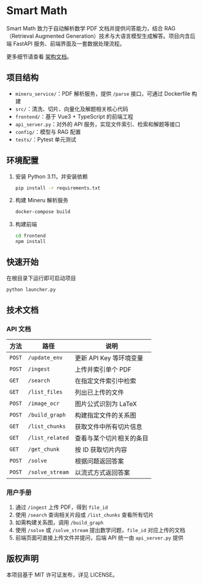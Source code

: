 # Smart Math

Smart Math 致力于自动解析数学 PDF 文档并提供问答能力，结合
RAG（Retrieval Augmented Generation）技术与大语言模型生成解答。项目内含后端
FastAPI 服务、前端界面及一套数据处理流程。

更多细节请查看 [架构文档](docs/architecture.md)。

## 项目结构
- `mineru_service/`：PDF 解析服务，提供 `/parse` 接口，可通过 Dockerfile 构建
- `src/`：清洗、切片、向量化及解题相关核心代码
- `frontend/`：基于 Vue3 + TypeScript 的前端工程
- `api_server.py`：对外的 API 服务，实现文件索引、检索和解题等接口
- `config/`：模型与 RAG 配置
- `tests/`：Pytest 单元测试

## 环境配置
1. 安装 Python 3.11，并安装依赖
   ```bash
   pip install -r requirements.txt
   ```
2. 构建 Mineru 解析服务
   ```bash
   docker-compose build
   ```
3. 构建前端
   ```bash
   cd frontend
   npm install
   ```

## 快速开始
在根目录下运行即可启动项目
   ```bash
   python launcher.py
   ```

## 技术文档
### API 文档
| 方法 | 路径 | 说明 |
| --- | --- | --- |
| `POST` | `/update_env` | 更新 API Key 等环境变量 |
| `POST` | `/ingest` | 上传并索引单个 PDF |
| `GET` | `/search` | 在指定文件索引中检索 |
| `GET` | `/list_files` | 列出已上传的文件 |
| `POST` | `/image_ocr` | 图片公式识别为 LaTeX |
| `POST` | `/build_graph` | 构建指定文件的关系图 |
| `GET` | `/list_chunks` | 获取文件中所有切片信息 |
| `GET` | `/list_related` | 查看与某个切片相关的条目 |
| `GET` | `/get_chunk` | 按 ID 获取切片内容 |
| `POST` | `/solve` | 根据问题返回答案 |
| `POST` | `/solve_stream` | 以流式方式返回答案 |

### 用户手册
1. 通过 `/ingest` 上传 PDF，得到 `file_id`
2. 使用 `/search` 查询相关片段或 `/list_chunks` 查看所有切片
3. 如需构建关系图，调用 `/build_graph`
4. 使用 `/solve` 或 `/solve_stream` 提出数学问题，`file_id` 对应上传的文档
5. 前端页面可直接上传文件并提问，后端 API 统一由 `api_server.py` 提供

## 版权声明
本项目基于 MIT 许可证发布，详见 LICENSE。